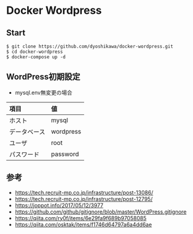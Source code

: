 # Docker Wordpress
## Start
~~~
$ git clone https://github.com/dyoshikawa/docker-wordpress.git
$ cd docker-wordpress
$ docker-compose up -d
~~~

## WordPress初期設定

- mysql.env無変更の場合

|項目|値|
|:---|:---|
|ホスト|mysql|
|データベース|wordpress|
|ユーザ|root|
|パスワード|password|

## 参考
- https://tech.recruit-mp.co.jp/infrastructure/post-13086/
- https://tech.recruit-mp.co.jp/infrastructure/post-12795/
- https://joppot.info/2017/05/12/3977
- https://github.com/github/gitignore/blob/master/WordPress.gitignore
- https://qiita.com/ry0f/items/6e29fa9f689b97058085
- https://qiita.com/osktak/items/f1746d64797a6a4dd6ae